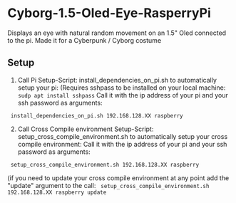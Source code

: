 # Cyborg-1.5-Oled-Eye-RasperryPi
Displays an eye with natural random movement on an 1.5" Oled connected to the pi. Made it for a Cyberpunk / Cyborg costume 



## Setup
1. Call Pi Setup-Script: install_dependencies_on_pi.sh to automatically setup your pi:
(Requires sshpass to be installed on your local machine: ```sudp apt install sshpass```
Call it with the ip address of your pi and your ssh password as arguments:

``` install_dependencies_on_pi.sh 192.168.128.XX raspberry```

2. Call Cross Compile environment Setup-Script: setup_cross_compile_environment.sh to automatically setup your cross compile environment:
Call it with the ip address of your pi and your ssh password as arguments:

``` setup_cross_compile_environment.sh 192.168.128.XX raspberry```

(if you need to update your cross compile environment at any point add the "update" argument to the call:
``` setup_cross_compile_environment.sh 192.168.128.XX raspberry update```